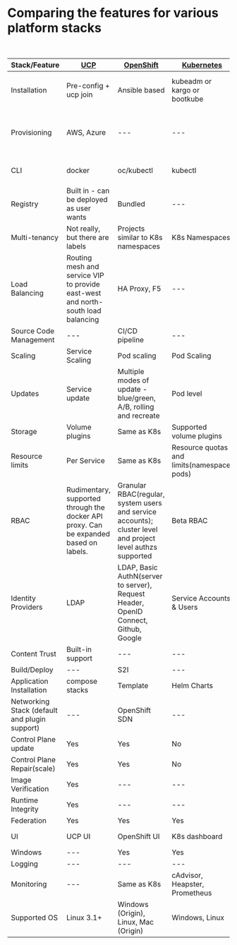 # Comparing the features for various platform stacks

<br>

 |  Stack/Feature  |  <a href=https://docs.docker.com/datacenter/install/linux/>UCP</a>  |  <a href=https://github.com/openshift/openshift-ansible>OpenShift</a> <a href=https://install.openshift.com/></a>   |   <a href=https://github.com/kubernetes/kubernetes>Kubernetes</a>    |  <a href=https://github.com/apprenda/kismatic>Kismatic</a>   | <a href=https://www.ubuntu.com/containers/kubernetes>Canonical</a>  | <a href=https://coreos.com/tectonic/>Tectonic</a> | 
 |  -------------  |  -------------  | -------------  | -------------  | -------------  |  -------------  | ------------- |
 | Installation | Pre-config + ucp join | Ansible based | kubeadm or kargo or bootkube | kismatic install | conjure-up/juju charms | Graphical Installer, Terraform (alpha)
  | Provisioning | AWS, Azure | --- | --- | --- | AWS, Rackspace, Google, Joyent, MAAS | AWS, Bare metal, Azure (alpha), OpenStack(pre-alpha) |
 | CLI | docker | oc/kubectl | kubectl |  kubectl; kismatic(for cluster ops) | kubectl | kubectl |
 | Registry | Built in - can be deployed as user wants | Bundled | --- | Private docker registry | --- | Quay |
 | Multi-tenancy | Not really, but there are labels  | Projects similar to K8s namespaces | K8s Namespaces |  K8s Namespaces | K8s Namespaces | K8s Namespaces |
 | Load Balancing | Routing mesh and service VIP to provide east-west and north-south load balancing |  HA Proxy, F5 | ---  | nginx | Kube API LB(Experimental) | Tectonic Ingress(AWS ELB) |
 | Source Code Management | --- | CI/CD pipeline | --- | --- | --- | --- |
 | Scaling | Service Scaling | Pod scaling | Pod Scaling | Pod Scaling |  Pod Scaling | Pod Scaling | 
 | Updates | Service update | Multiple modes of update - blue/green, A/B, rolling and recreate | Pod level | Pod level  |  Pod level  | Pod level  | 
 | Storage | Volume plugins | Same as K8s | Supported volume plugins | Same as K8s, GlusterFS(default) | Same as K8s | Same as K8s |
 | Resource limits | Per Service | Same as K8s | Resource quotas and limits(namespace, pods) | Same as K8s | Same as K8s | Same as K8s | 
 | RBAC | Rudimentary, supported through the docker API proxy. Can be expanded based on labels. | Granular RBAC(regular, system users and service accounts); cluster level and project level authzs supported | Beta RBAC | Same as K8s | Same as K8s | Same as K8s|
 | Identity Providers  | LDAP |  LDAP, Basic AuthN(server to server), Request Header,  OpenID Connect,  Github, Google | Service Accounts & Users | Same as K8s |  Same as K8s | DEX (OIDC based, supports LDAP, SAML2.0, GitHub, Google)|
 | Content Trust | Built-in support | --- | --- | --- |  --- | --- | 
 | Build/Deploy | --- | S2I |  --- |  ---  | --- | --- |
 | Application Installation | compose stacks | Template | Helm Charts | Same as K8s | Same as K8s | Same as k8s |
 | Networking Stack (default and plugin support) | --- | OpenShift SDN | --- | Calico | Flannel |  Flannel |
 | Control Plane update | Yes | Yes |  No| Yes |  Yes | Yes |
 | Control Plane Repair(scale) | Yes | Yes | No | No | Yes|  Yes |
 | Image Verification | Yes | --- | --- | --- | --- | Clair |
 | Runtime Integrity | Yes | --- | --- | --- | --- | --- | 
 | Federation | Yes | Yes | Yes | Yes | Yes | Yes |
 | UI | UCP UI  | OpenShift UI | K8s dashboard | K8s dashboard | K8s dashboard | Tectonic Console | 
 | Windows | --- | Yes | Yes | Yes | --- | --- |
 | Logging | --- | --- | --- | --- | --- | --- |
 | Monitoring | --- | Same as K8s | cAdvisor, Heapster, Prometheus | Same as K8s | Same as K8s | Prometheus |
 | Supported OS | Linux 3.1+ | Windows (Origin), Linux, Mac (Origin) | Windows, Linux | RHEL 7, CentOS 7, Ubuntu 16.04  | | Container Linux |
